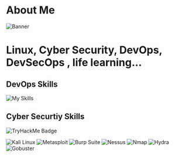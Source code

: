# About Me

![Banner](https://img.shields.io/badge/Welcome%20to%20My%20GitHub%20Profile-000000?style=for-the-badge&logo=github&logoColor=white&color=red)

# Linux, Cyber Security, DevOps, DevSecOps , life learning...
                                     
## DevOps Skills

![My Skills](https://go-skill-icons.vercel.app/api/icons?i=linux,ubuntu,bash,python,git,github,bitbucket,ansible,docker,k8s,argocd,jenkins,githubactions,mongodb,aws,gcp,azure,maven)
 
## Cyber Securtiy Skills

![TryHackMe Badge](https://tryhackme-badges.s3.amazonaws.com/bbw0rld.png)



<p>
  <img src="https://img.shields.io/badge/Kali_Linux-557CFF?style=for-the-badge&logo=kali-linux&logoColor=white" alt="Kali Linux" />
  <img src="https://img.shields.io/badge/Metasploit-4E6E6F?style=for-the-badge&logo=metasploit&logoColor=white" alt="Metasploit" />
  <img src="https://img.shields.io/badge/Burp_Suite-6D3F1F?style=for-the-badge&logo=burp-suite&logoColor=white" alt="Burp Suite" />
  <img src="https://img.shields.io/badge/Nessus-1E4F91?style=for-the-badge&logo=nessus&logoColor=white" alt="Nessus" />
  <img src="https://img.shields.io/badge/Nmap-000000?style=for-the-badge&logo=nmap&logoColor=white" alt="Nmap" />
  <img src="https://img.shields.io/badge/Hydra-005DFF?style=for-the-badge&logo=hydra&logoColor=white" alt="Hydra" />
  <img src="https://img.shields.io/badge/Gobuster-000000?style=for-the-badge&logo=go&logoColor=white" alt="Gobuster" />
</p>


